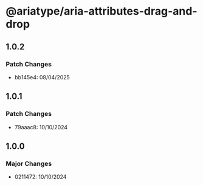 # @ariatype/aria-attributes-drag-and-drop

## 1.0.2

### Patch Changes

- bb145e4: 08/04/2025

## 1.0.1

### Patch Changes

- 79aaac8: 10/10/2024

## 1.0.0

### Major Changes

- 0211472: 10/10/2024
